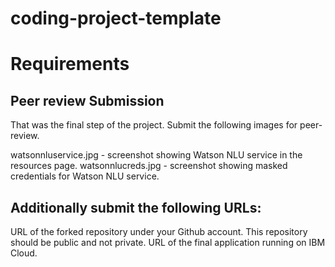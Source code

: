 # coding-project-template

# Requirements
## Peer review Submission
That was the final step of the project. Submit the following images for peer-review.

watsonnluservice.jpg - screenshot showing Watson NLU service in the resources page.
watsonnlucreds.jpg - screenshot showing masked credentials for Watson NLU service.
## Additionally submit the following URLs:

URL of the forked repository under your Github account. This repository should be public and not private.
URL of the final application running on IBM Cloud.